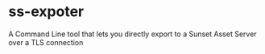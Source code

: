 # ss-expoter
A Command Line tool that lets you directly export to a Sunset Asset Server over a TLS connection
